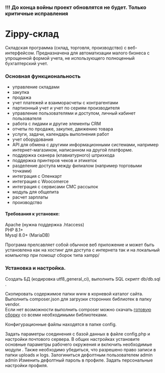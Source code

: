 
### !!! До конца войны  проект  обновлятся  не  будет. Только критичные исправления

# Zippy-склад
Складская программа (склад, торговля, производство) с веб-интерфейсом.
Предназначена для автоматизации малого бизнеса с упрощенной формой учета, не использующего
полноценный бухгалтерский учет.
 

### Основная функциональность
 
* управление складами
* закупка
* продажа
* учет платежей и взаиморасчеты с контрагентами
* партионный учет и учет по сериям производителя
* управление пользователями и доступом, личный кабинет пользователя
* работа с лидами и другие элементы CRM
* отчеты по продаже, закупке, движению товара
* услуги, задачи, календарь выполнения работ
* учет оборудования
* API для обмена с другими информационными системами, например интернет-магазином, написанном на другой платформе.
* поддержка сканера (клавиатурного) штрихкода 
* поддержка принтеров чеков и этикеток 
* разделение доступа между филиалом (например торговыми точками)
* интеграция с Опенкарт
* интеграция с Woocomerce
* интеграция с сервисами СМС рассылок
* модуль для общепита
* расчет зарплаты
* производство


#### Требования к  установке:  
Apache  (нужна поддержка .htaccess)  
PHP 8.1+  
Mysql 8.0+  (MariaDB)   

Програма  прелсавляет  собой обычное веб приложение и может быть установлена 
как  на  хостинг  для  доступа  с интернета  так  и на  локальный  компьютер при помощт 
сборок  типа xampp/

### Установка и настройка.

   Создать БД (кодировка utf8_general_ci), выполнить SQL скрипт db/db.sql  .
  
   Скопировать содержимое папки www в корневой каталог сайта.
   Выполнить composer.json для загрузки сторонних библиотек в  папку vendor.  
   Если нет  возможности выполнить composer можно скачать [готовую сборку](https://ru.zippy.com.ua/download/fullzstore.zip) со  всеми необходимыми библиотеками.    
 
   Конфигурационные файлы находятся в папке config.

   Задать параметры соединения с базой данных в файле config.php и  настройки почтового сервера.
   В общих настройках установите основные параметры рабочего окружения и включить необходимые модули .
   Также необходимо убедиться, что разрешено право записи в папки uploads и logs.
   Залогиниться дефолтным пользователем admin admin
   Изменить дефолтный пароль в профиле. 
   Задать персональные настройки профиля.

   
   
 

 
